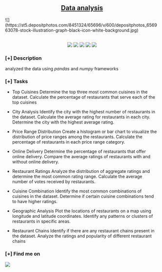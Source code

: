 <h2 align="center"><u>Data analysis</u></h2>
![](https://st5.depositphotos.com/8451324/65696/v/600/depositphotos_656963078-stock-illustration-graph-black-icon-white-background.jpg)
<p align="center">
<br>
    <img src="https://img.shields.io/badge/Author-Rockyman101-magenta?style=flat-square">
    <img src="https://img.shields.io/badge/Open%20Source-Yes-orange?style=flat-square">
    <img src="https://img.shields.io/badge/Maintained-Yes-cyan?style=flat-square">
    <img src="https://img.shields.io/badge/Made%20In-india-green?style=flat-square">
    <img src="https://img.shields.io/badge/Written%20In-python-blue?style=flat-square">
</p>

### [+] Description
analyzed the data using *pandas* and *numpy* frameworks

### [+] Tasks
* Top Cuisines
Determine the top three most
common cuisines in the dataset.
Calculate the percentage of
restaurants that serve each of the top
cuisines

* City Analysis
Identify the city with the highest number
of restaurants in the dataset.
Calculate the average rating for
restaurants in each city.
Determine the city with the highest
average rating.

* Price Range Distribution
Create a histogram or bar chart to
visualize the distribution of price ranges
among the restaurants.
Calculate the percentage of restaurants
in each price range category.


* Online Delivery
Determine the percentage of restaurants
that offer online delivery.
Compare the average ratings of restaurants
with and without online delivery.



* Restaurant Ratings
Analyze the distribution of aggregate
ratings and determine the most common
rating range.
Calculate the average number of votes
received by restaurants.

* Cuisine Combination
Identify the most common combinations of
cuisines in the dataset.
Determine if certain cuisine combinations
tend to have higher ratings.

* Geographic Analysis
Plot the locations of restaurants on a
map using longitude and latitude
coordinates.
Identify any patterns or clusters of
restaurants in specific areas.

* Restaurant Chains
Identify if there are any restaurant chains
present in the dataset.
Analyze the ratings and popularity of
different restaurant chains


### [+] Find me on 
<a href="mailto:mallappanavarmanoj@gmail.com" target="_blank"><img src="https://img.shields.io/badge/Email-mallappanavarmanoj@gmail.com-blue?style=for-the-badge&logo=gmail"></a>
